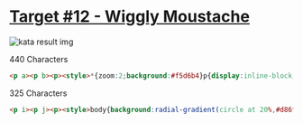 # [Target #12 - Wiggly Moustache](https://cssbattle.dev/play/12)

![kata result img](https://cssbattle.dev/targets/12.png)

440 Characters

```HTML
<p a><p b><p><style>*{zoom:2;background:#f5d6b4}p{display:inline-block;width:7.5;height:4;margin:14.5 -1.25;border:2.5px solid#d86f45;border-top-color:#f5d6b4;border-top-width:0;border-radius:0 0 50px 50px}p[a]{margin-left:4.7}p[b]{position:relative;top:-6;transform:rotate(180deg)}p[b]:after,p[b]:before{content:"";position:absolute;width:2.5;height:1.5;background:#d86f45;left:17.5;top:-0.1;border-radius:0 0 5px 5px}p[b]:after{left:-12.5
```

325 Characters

```HTML
<p i><p j><p><style>body{background:radial-gradient(circle at 20%,#d86f45 10q,#0000 0),radial-gradient(circle at 80%,#d86f45 10q,#0000 0)#f5d6b4}p{margin:0 62;width:100;height:50;border-radius:0 0 1in 1in;background:radial-gradient(at 50% 0,#0000 30px,#d86f45 0)}[i]{margin:150 222 0}[j]{margin:-100 142 0;transform:scaleY(-1
```
